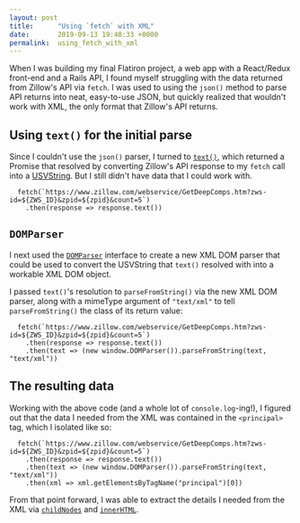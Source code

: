 ```yaml
---
layout: post
title:      "Using `fetch` with XML"
date:       2019-09-13 19:40:33 +0000
permalink:  using_fetch_with_xml
---
```



When I was building my final Flatiron project, a web app with a React/Redux front-end and a Rails API, I found myself struggling with the data returned from Zillow's API via `fetch`. I was used to using the `json()` method to parse API returns into neat, easy-to-use JSON, but quickly realized that wouldn't work with XML, the only format that Zillow's API returns.

## Using `text()` for the initial parse
Since I couldn't use the `json()` parser, I turned to [`text()`](https://developer.mozilla.org/en-US/docs/Web/API/Body/text), which returned a Promise that resolved by converting Zillow's API response to my `fetch` call into a [USVString](https://developer.mozilla.org/en-US/docs/Web/API/USVString). But I still didn't have data that I could work with.

```
  fetch(`https://www.zillow.com/webservice/GetDeepComps.htm?zws-id=${ZWS_ID}&zpid=${zpid}&count=5`)
	.then(response => response.text())
```

## `DOMParser`
I next used the [`DOMParser`](https://developer.mozilla.org/en-US/docs/Web/API/DOMParser) interface to create a new XML DOM parser that could be used to convert the USVString that `text()` resolved with into a workable XML DOM object.

I passed `text()`'s resolution to `parseFromString()` via the new XML DOM parser, along with a mimeType argument of `"text/xml"` to tell `parseFromString()` the class of its return value:

```
  fetch(`https://www.zillow.com/webservice/GetDeepComps.htm?zws-id=${ZWS_ID}&zpid=${zpid}&count=5`)
	.then(response => response.text())
	.then(text => (new window.DOMParser()).parseFromString(text, "text/xml"))
```

## The resulting data
Working with the above code (and a whole lot of `console.log`-ing!), I figured out that the data I needed from the XML was contained in the `<principal>` tag, which I isolated like so:

```
  fetch(`https://www.zillow.com/webservice/GetDeepComps.htm?zws-id=${ZWS_ID}&zpid=${zpid}&count=5`)
	.then(response => response.text())
	.then(text => (new window.DOMParser()).parseFromString(text, "text/xml"))
	.then(xml => xml.getElementsByTagName("principal")[0])
```

From that point forward, I was able to extract the details I needed from the XML via [`childNodes`](https://www.w3schools.com/xml/prop_document_childnodes.asp) and [`innerHTML`](https://developer.mozilla.org/en-US/docs/Web/API/Element/innerHTML).



